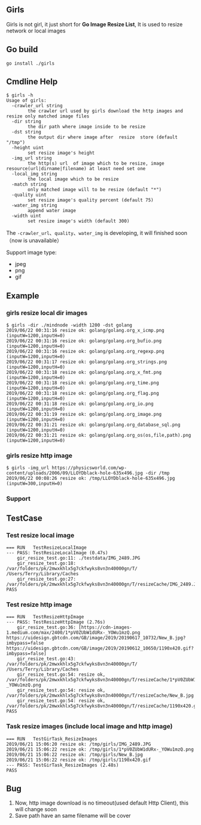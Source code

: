 ## Girls
Girls is not girl, it just short for **Go Image Resize List**, It is used
to resize network or local images

## Go build
```
go install ./girls
```

## Cmdline Help

```
$ girls -h
Usage of girls:
  -crawler_url string
    	the crawler url used by girls download the http images and resize only matched image files
  -dir string
    	the dir path where image inside to be resize
  -dst string
    	the output dir where image after  resize  store (default "/tmp")
  -height uint
    	set resize image's height
  -img_url string
    	the http(s) url  of image which to be resize, image resource(url|dirname|filename) at least need set one
  -local_img string
    	the local image which to be resize
  -match string
    	only matched image will to be resize (default "*")
  -quality uint
    	set resize image's quality percent (default 75)
  -water_img string
    	append water image
  -width uint
    	set resize image's width (default 300)
```

The `-crawler_url`、`quality`、`water_img` is developing, it will finished 
soon（now is unavailable）

Support image type:

- jpeg
- png
- gif

## Example

### girls resize local dir images
```
$ girls -dir ./mindnode -width 1200 -dst golang
2019/06/22 00:31:16 resize ok: golang/golang.org_x_icmp.png (inputW=1200,inputH=0)
2019/06/22 00:31:16 resize ok: golang/golang.org_bufio.png (inputW=1200,inputH=0)
2019/06/22 00:31:16 resize ok: golang/golang.org_regexp.png (inputW=1200,inputH=0)
2019/06/22 00:31:17 resize ok: golang/golang.org_strings.png (inputW=1200,inputH=0)
2019/06/22 00:31:18 resize ok: golang/golang.org_x_fmt.png (inputW=1200,inputH=0)
2019/06/22 00:31:18 resize ok: golang/golang.org_time.png (inputW=1200,inputH=0)
2019/06/22 00:31:18 resize ok: golang/golang.org_flag.png (inputW=1200,inputH=0)
2019/06/22 00:31:18 resize ok: golang/golang.org_io.png (inputW=1200,inputH=0)
2019/06/22 00:31:19 resize ok: golang/golang.org_image.png (inputW=1200,inputH=0)
2019/06/22 00:31:21 resize ok: golang/golang.org_database_sql.png (inputW=1200,inputH=0)
2019/06/22 00:31:21 resize ok: golang/golang.org_os(os,file,path).png (inputW=1200,inputH=0)
```

### girls resize http image
```
$ girls -img_url https://physicsworld.com/wp-content/uploads/2006/09/LLOYDblack-hole-635x496.jpg -dir /tmp
2019/06/22 00:08:26 resize ok: /tmp/LLOYDblack-hole-635x496.jpg (inputW=300,inputH=0)
```

### Support 



## TestCase

### Test resize local image
```
=== RUN   TestResizeLocalImage
--- PASS: TestResizeLocalImage (0.47s)
    gir_resize_test.go:11: ./testdata/IMG_2489.JPG
    gir_resize_test.go:18: /var/folders/pk/2mwxkhlx5g7ckfwyks8vn3n40000gn/T/ /Users/Terry/Library/Caches
    gir_resize_test.go:27: /var/folders/pk/2mwxkhlx5g7ckfwyks8vn3n40000gn/T/resizeCache/IMG_2489.JPG
PASS
```

### Test resize http image
```
=== RUN   TestResizeHttpImage
--- PASS: TestResizeHttpImage (2.76s)
    gir_resize_test.go:36: [https://cdn-images-1.medium.com/max/2400/1*pV0ZUbW1dURx-_YOWu1mzQ.png https://uidesign.gbtcdn.com/GB/image/2019/20190617_10732/New_B.jpg?imbypass=false https://uidesign.gbtcdn.com/GB/image/2019/20190612_10650/1190x420.gif?imbypass=false]
    gir_resize_test.go:43: /var/folders/pk/2mwxkhlx5g7ckfwyks8vn3n40000gn/T/ /Users/Terry/Library/Caches
    gir_resize_test.go:54: resize ok, /var/folders/pk/2mwxkhlx5g7ckfwyks8vn3n40000gn/T/resizeCache/1*pV0ZUbW1dURx-_YOWu1mzQ.png
    gir_resize_test.go:54: resize ok, /var/folders/pk/2mwxkhlx5g7ckfwyks8vn3n40000gn/T/resizeCache/New_B.jpg
    gir_resize_test.go:54: resize ok, /var/folders/pk/2mwxkhlx5g7ckfwyks8vn3n40000gn/T/resizeCache/1190x420.gif
PASS
```

### Task resize images (include local image and http image)

```
=== RUN   TestGirTask_ResizeImages
2019/06/21 15:06:20 resize ok: /tmp/girls/IMG_2489.JPG
2019/06/21 15:06:22 resize ok: /tmp/girls/1*pV0ZUbW1dURx-_YOWu1mzQ.png
2019/06/21 15:06:22 resize ok: /tmp/girls/New_B.jpg
2019/06/21 15:06:22 resize ok: /tmp/girls/1190x420.gif
--- PASS: TestGirTask_ResizeImages (2.48s)
PASS
```

## Bug
1. Now, http image download is no timeout(used default Http Client), this will change soon
2. Save path have an same filename will be cover
